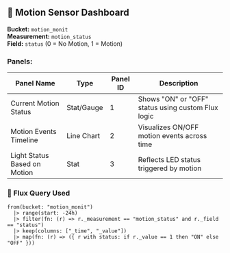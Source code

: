 ## 📌 Motion Sensor Dashboard

**Bucket:** `motion_monit`  
**Measurement:** `motion_status`  
**Field:** `status` (0 = No Motion, 1 = Motion)

### Panels:

| Panel Name                   | Type       | Panel ID | Description                               |
|-----------------------------|------------|----------|-------------------------------------------|
| Current Motion Status       | Stat/Gauge | 1        | Shows "ON" or "OFF" status using custom Flux logic |
| Motion Events Timeline      | Line Chart | 2        | Visualizes ON/OFF motion events across time |
| Light Status Based on Motion| Stat       | 3        | Reflects LED status triggered by motion   |

### 🧠 Flux Query Used

```flux
from(bucket: "motion_monit")
  |> range(start: -24h)
  |> filter(fn: (r) => r._measurement == "motion_status" and r._field == "status")
  |> keep(columns: ["_time", "_value"])
  |> map(fn: (r) => ({ r with status: if r._value == 1 then "ON" else "OFF" }))
